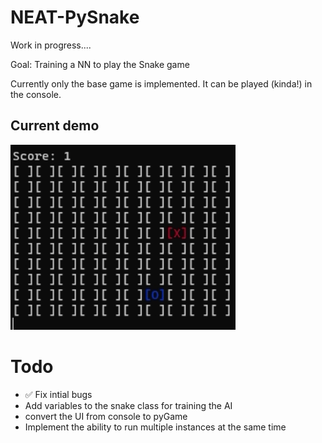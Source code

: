 # NEAT-PySnake
Work in progress....

Goal: Training a NN to play the Snake game

Currently only the base game is implemented. It can be played (kinda!) in the console.



## Current demo

![demo](Demo.gif)



# Todo
- ✅ Fix intial bugs
- Add variables to the snake class for training the AI
- convert the UI from console to pyGame
- Implement the ability to run multiple instances at the same time
